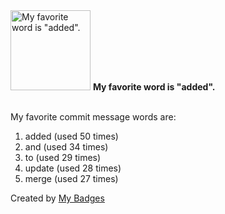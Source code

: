<img src="https://my-badges.github.io/my-badges/favorite-word.png" alt="My favorite word is &quot;added&quot;." title="My favorite word is &quot;added&quot;." width="128">
<strong>My favorite word is &quot;added&quot;.</strong>
<br><br>

My favorite commit message words are:

1. added (used 50 times)
2. and (used 34 times)
3. to (used 29 times)
4. update (used 28 times)
5. merge (used 27 times)


Created by <a href="https://github.com/my-badges/my-badges">My Badges</a>